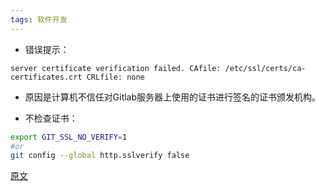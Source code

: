 ```yaml
---
tags: 软件开发
---
```


* 错误提示：
```
server certificate verification failed. CAfile: /etc/ssl/certs/ca-certificates.crt CRLfile: none
```

* 原因是计算机不信任对Gitlab服务器上使用的证书进行签名的证书颁发机构。

* 不检查证书：
```bash
export GIT_SSL_NO_VERIFY=1
#or
git config --global http.sslverify false
```

[原文](https://www.codenong.com/21181231/)